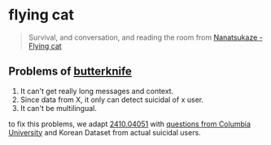 # flying cat

> Survival, and conversation, and reading the room
> from [Nanatsukaze - Flying cat](https://www.youtube.com/watch?v=EQgHnfXAMBY)

## Problems of [butterknife](https://github.com/misilelab/butterknife)

1. It can't get really long messages and context.
2. Since data from X, it only can detect suicidal of x user.
3. It can't be multilingual.

to fix this problems, we adapt [2410.04051](https://arxiv.org/pdf/2410.04501) with
[questions from Columbia University](https://www.columbiapsychiatry.org/news/simple-set-6-questions-screen-suicide)
and Korean Dataset from actual suicidal users.

